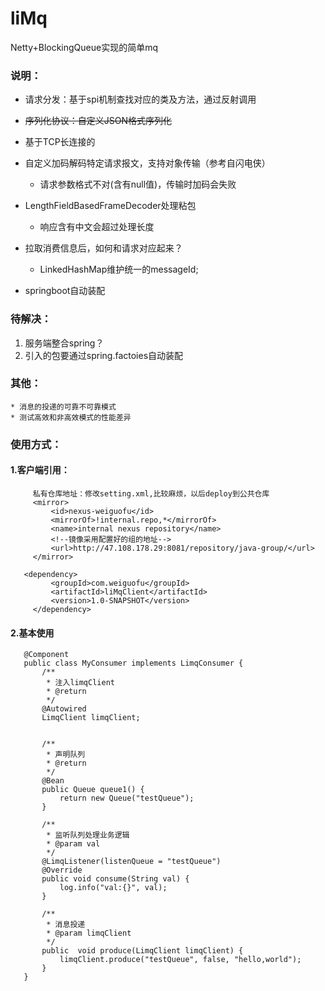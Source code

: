 # liMq
Netty+BlockingQueue实现的简单mq

### 说明：
  * 请求分发：基于spi机制查找对应的类及方法，通过反射调用
  
  * ~~序列化协议：自定义JSON格式序列化~~
  
  * 基于TCP长连接的
  
  * 自定义加码解码特定请求报文，支持对象传输（参考自闪电侠）
     * 请求参数格式不对(含有null值)，传输时加码会失败
  * LengthFieldBasedFrameDecoder处理粘包
     * 响应含有中文会超过处理长度
  * 拉取消费信息后，如何和请求对应起来？
     * LinkedHashMap维护统一的messageId;
  * springboot自动装配
   
### 待解决：
   1. 服务端整合spring？
   2. 引入的包要通过spring.factoies自动装配
   
### 其他：
    * 消息的投递的可靠不可靠模式
    * 测试高效和非高效模式的性能差异
    
### 使用方式：
   #### 1.客户端引用：
   
   ```
        私有仓库地址：修改setting.xml,比较麻烦，以后deploy到公共仓库
        <mirror>
            <id>nexus-weiguofu</id>
            <mirrorOf>!internal.repo,*</mirrorOf>
            <name>internal nexus repository</name>
            <!--镜像采用配置好的组的地址-->
            <url>http://47.108.178.29:8081/repository/java-group/</url>
        </mirror>

      <dependency>
            <groupId>com.weiguofu</groupId>
            <artifactId>liMqClient</artifactId>
            <version>1.0-SNAPSHOT</version>
        </dependency>
   ```
   #### 2.基本使用 
```    
   @Component
   public class MyConsumer implements LimqConsumer {
       /**
        * 注入limqClient
        * @return
        */
       @Autowired
       LimqClient limqClient;

   
       /**
        * 声明队列
        * @return
        */
       @Bean
       public Queue queue1() {
           return new Queue("testQueue");
       }
   
       /**
        * 监听队列处理业务逻辑
        * @param val
        */
       @LimqListener(listenQueue = "testQueue")
       @Override
       public void consume(String val) {
           log.info("val:{}", val);
       }
   
       /**
        * 消息投递
        * @param limqClient
        */
       public  void produce(LimqClient limqClient) {
           limqClient.produce("testQueue", false, "hello,world");
       }   
   }
   
   ```


 